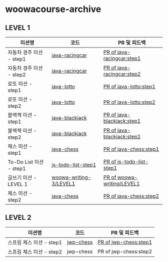 # woowacourse-archive

## LEVEL 1

|미션명|코드|PR 및 피드백|
|------|---|---|
|자동차 경주 미션 - step1|[java-racingcar](https://github.com/xrabcde/java-racingcar/tree/xrabcde)|[PR of java-racingcar:step1](https://github.com/woowacourse/java-racingcar/pull/149)|
|자동차 경주 미션 - step2|[java-racingcar](https://github.com/xrabcde/java-racingcar/tree/step2)|[PR of java-racingcar:step2](https://github.com/woowacourse/java-racingcar/pull/221)|
|로또 미션 - step1|[java-lotto](https://github.com/xrabcde/java-lotto/tree/step1)|[PR of java-lotto:step1](https://github.com/woowacourse/java-lotto/pull/260)|
|로또 미션 - step2|[java-lotto](https://github.com/xrabcde/java-lotto/tree/step2)|[PR of java-lotto:step2](https://github.com/woowacourse/java-lotto/pull/308)|
|블랙잭 미션 - step1|[java-blackjack](https://github.com/xrabcde/java-blackjack/tree/step1)|[PR of java-blackjack:step1](https://github.com/woowacourse/java-blackjack/pull/121)|
|블랙잭 미션 - step2|[java-blackjack](https://github.com/xrabcde/java-blackjack/tree/step2)|[PR of java-blackjack:step2](https://github.com/woowacourse/java-blackjack/pull/202)|
|체스 미션 - step1|[java-chess](https://github.com/xrabcde/java-chess/tree/step1)|[PR of java-chess:step1](https://github.com/woowacourse/java-chess/pull/208)|
|To-Do List 미션 - step1|[js-todo-list-step1](https://github.com/xrabcde/js-todo-list-step1/tree/xrabcde)|[PR of js-todo-list-step1](https://github.com/woowacourse/js-todo-list-step1/pull/32)|
|글쓰기 미션 - LEVEL 1|[woowa-writing-3/LEVEL1](https://github.com/xrabcde/woowa-writing-3/blob/xrabcde/level1.md)|[PR of woowa-writing/LEVEL1](https://github.com/woowacourse/woowa-writing-3/pull/72)|
|체스 미션 - step2|[java-chess](https://github.com/xrabcde/java-chess/tree/step2)|[PR of java-chess:step2](https://github.com/woowacourse/java-chess/pull/251)|

## LEVEL 2
|미션명|코드|PR 및 피드백|
|------|---|---|
|스프링 체스 미션 - step1|[jwp-chess](https://github.com/xrabcde/jwp-chess/tree/step1)|[PR of jwp-chess:step1](https://github.com/woowacourse/jwp-chess/pull/222)|
|스프링 체스 미션 - step2|jwp-chess|PR of jwp-chess:step2|
